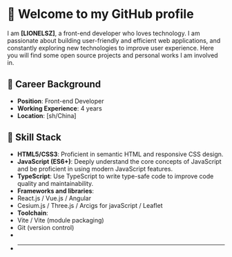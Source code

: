 # 🌟 Welcome to my GitHub profile

I am **[LIONELSZ]**, a front-end developer who loves technology. I am passionate about building user-friendly and efficient web applications, and constantly exploring new technologies to improve user experience. Here you will find some open source projects and personal works I am involved in.

## 💼 Career Background

- **Position**: Front-end Developer
- **Working Experience**: 4 years
- **Location**: [sh/China]


## 🔧 Skill Stack

- **HTML5/CSS3**: Proficient in semantic HTML and responsive CSS design.
- **JavaScript (ES6+)**: Deeply understand the core concepts of JavaScript and be proficient in using modern JavaScript features.
- **TypeScript**: Use TypeScript to write type-safe code to improve code quality and maintainability.
- **Frameworks and libraries**:
- React.js / Vue.js / Angular
- Cesium.js / Three.js / Arcigs for javaScript / Leaflet
- **Toolchain**:
- Vite / Vite (module packaging)
- Git (version control)
- 
- ***

<!--
**LionelSZ/LionelSZ** is a ✨ _special_ ✨ repository because its `README.md` (this file) appears on your GitHub profile.

Here are some ideas to get you started:

- 🔭 I’m currently working on ...
- 🌱 I’m currently learning ...
- 👯 I’m looking to collaborate on ...
- 🤔 I’m looking for help with ...
- 💬 Ask me about ...
- 📫 How to reach me: ...
- 😄 Pronouns: ...
- ⚡ Fun fact: ...
-->
